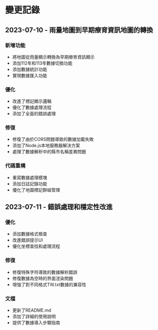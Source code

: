 # 變更記錄

## 2023-07-10 - 雨量地圖到早期療育資訊地圖的轉換

### 新增功能
- 將地圖從雨量顯示轉換為早期療育資訊顯示
- 添加112年和113年數據切換功能
- 添加數據統計功能
- 實現數據匯入功能

### 優化
- 改進了標記顯示邏輯
- 優化了數據處理流程
- 添加了全面的錯誤處理

### 修復
- 修復了由於CORS問題導致的數據加載失敗
- 添加了Node.js本地服務器解決方案
- 處理了數據解析中的縣市名稱差異問題

### 代碼重構
- 重寫數據處理模塊
- 添加日誌記錄功能
- 優化了地圖標記群組管理

## 2023-07-11 - 錯誤處理和穩定性改進

### 優化
- 添加數據格式檢查
- 改進錯誤提示UI
- 優化坐標查找和處理流程

### 修復
- 修復特殊字符導致的數據解析錯誤
- 修復數據為空時的界面渲染問題
- 增強了對不同格式TW.txt數據的兼容性

### 文檔
- 更新了README.md
- 添加了詳細的使用說明
- 提供了數據導入步驟指南 
